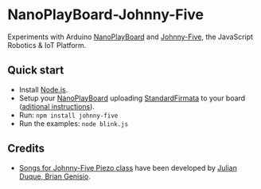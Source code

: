 # NanoPlayBoard-Johnny-Five
Experiments with Arduino [NanoPlayBoard][1] and [Johnny-Five][2], the JavaScript Robotics &amp; IoT Platform.

## Quick start

* Install [Node.js][3].
* Setup your [NanoPlayBoard][1] uploading [StandardFirmata][4] to your board ([aditional instructions][5]).
* Run: `npm install johnny-five`
* Run the examples: `node blink.js`

## Credits
* [Songs for Johnny-Five Piezo class][6] have been developed by [Julian Duque, Brian Genisio][7].


[1]: http://nanoplayboard.org
[2]: http://johnny-five.io
[3]: http://nodejs.org/download/
[4]: http://github.com/firmata/arduino
[5]: http://johnny-five.io/platform-support/#arduino-nano
[6]: http://github.com/julianduque/j5-songs
[7]: http://github.com/julianduque

